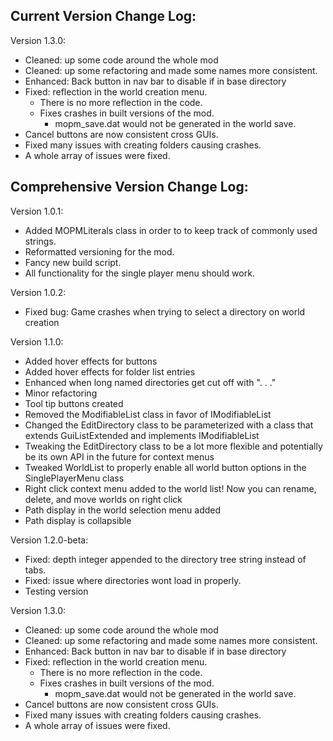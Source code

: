 Current Version Change Log:
----------------------------------

Version 1.3.0:
- Cleaned: up some code around the whole mod
- Cleaned: up some refactoring and made some names more consistent.
- Enhanced: Back button in nav bar to disable if in base directory
- Fixed: reflection in the world creation menu.
    - There is no more reflection in the code.
    - Fixes crashes in built versions of the mod.
        - mopm_save.dat would not be generated in the world save.
- Cancel buttons are now consistent cross GUIs.
- Fixed many issues with creating folders causing crashes.
- A whole array of issues were fixed.

Comprehensive Version Change Log:
----------------------------------

Version 1.0.1:
- Added MOPMLiterals class in order to to keep track of commonly used strings.
- Reformatted versioning for the mod.
- Fancy new build script.
- All functionality for the single player menu should work.

Version 1.0.2:
- Fixed bug: Game crashes when trying to select a directory on world creation

Version 1.1.0:
- Added hover effects for buttons
- Added hover effects for folder list entries
- Enhanced when long named directories get cut off with ". . ."
- Minor refactoring
- Tool tip buttons created
- Removed the ModifiableList class in favor of IModifiableList
- Changed the EditDirectory class to be parameterized with a class that extends GuiListExtended and implements IModifiableList
- Tweaking the EditDirectory class to be a lot more flexible and potentially be its own API in the future for context menus
- Tweaked WorldList to properly enable all world button options in the SinglePlayerMenu class
- Right click context menu added to the world list! Now you can rename, delete, and move worlds on right click
- Path display in the world selection menu added
- Path display is collapsible

Version 1.2.0-beta:
- Fixed: depth integer appended to the directory tree string instead of tabs.
- Fixed: issue where directories wont load in properly.
- Testing version

Version 1.3.0:
- Cleaned: up some code around the whole mod
- Cleaned: up some refactoring and made some names more consistent.
- Enhanced: Back button in nav bar to disable if in base directory
- Fixed: reflection in the world creation menu.
    - There is no more reflection in the code.
    - Fixes crashes in built versions of the mod.
        - mopm_save.dat would not be generated in the world save.
- Cancel buttons are now consistent cross GUIs.
- Fixed many issues with creating folders causing crashes.
- A whole array of issues were fixed.